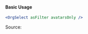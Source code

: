 #### Basic Usage

```jsx
<OrgSelect asFilter avatarsOnly />
```

Source:

```js { "file": "./OrgSelect.js" }
```

